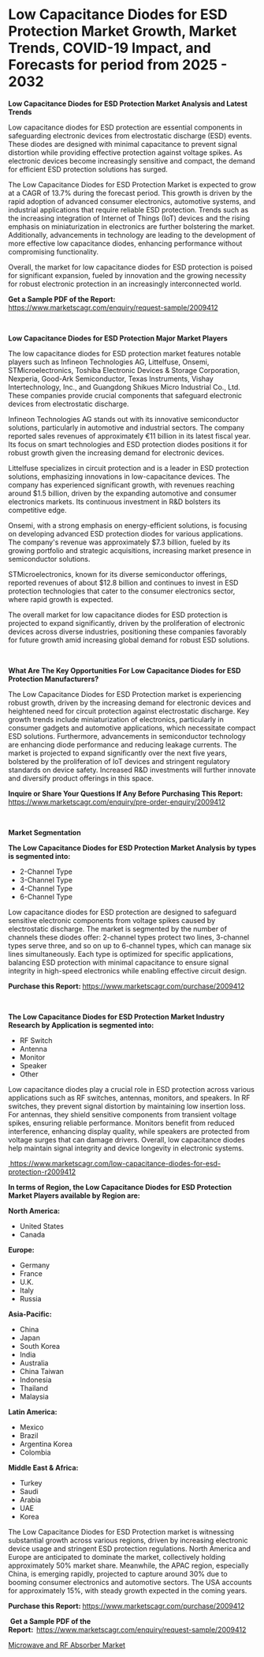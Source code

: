 <p><h1>Low Capacitance Diodes for ESD Protection Market Growth, Market Trends, COVID-19 Impact, and Forecasts for period from 2025 - 2032</h1></p><p><strong>Low Capacitance Diodes for ESD Protection Market Analysis and Latest Trends</strong></p>
<p><p>Low capacitance diodes for ESD protection are essential components in safeguarding electronic devices from electrostatic discharge (ESD) events. These diodes are designed with minimal capacitance to prevent signal distortion while providing effective protection against voltage spikes. As electronic devices become increasingly sensitive and compact, the demand for efficient ESD protection solutions has surged.</p><p>The Low Capacitance Diodes for ESD Protection Market is expected to grow at a CAGR of 13.7% during the forecast period. This growth is driven by the rapid adoption of advanced consumer electronics, automotive systems, and industrial applications that require reliable ESD protection. Trends such as the increasing integration of Internet of Things (IoT) devices and the rising emphasis on miniaturization in electronics are further bolstering the market. Additionally, advancements in technology are leading to the development of more effective low capacitance diodes, enhancing performance without compromising functionality.</p><p>Overall, the market for low capacitance diodes for ESD protection is poised for significant expansion, fueled by innovation and the growing necessity for robust electronic protection in an increasingly interconnected world.</p></p>
<p><strong>Get a Sample PDF of the Report:&nbsp;</strong> <a href="https://www.marketscagr.com/enquiry/request-sample/2009412?utm_campaign=2485&utm_medium=2&utm_source=Github&utm_content=ia&utm_term=07042025&utm_id=low-capacitance-diodes-for-esd-protection">https://www.marketscagr.com/enquiry/request-sample/2009412</a></p>
<p>&nbsp;</p>
<p><strong>Low Capacitance Diodes for ESD Protection Major Market Players</strong></p>
<p><p>The low capacitance diodes for ESD protection market features notable players such as Infineon Technologies AG, Littelfuse, Onsemi, STMicroelectronics, Toshiba Electronic Devices & Storage Corporation, Nexperia, Good-Ark Semiconductor, Texas Instruments, Vishay Intertechnology, Inc., and Guangdong Shikues Micro Industrial Co., Ltd. These companies provide crucial components that safeguard electronic devices from electrostatic discharge.</p><p>Infineon Technologies AG stands out with its innovative semiconductor solutions, particularly in automotive and industrial sectors. The company reported sales revenues of approximately €11 billion in its latest fiscal year. Its focus on smart technologies and ESD protection diodes positions it for robust growth given the increasing demand for electronic devices.</p><p>Littelfuse specializes in circuit protection and is a leader in ESD protection solutions, emphasizing innovations in low-capacitance devices. The company has experienced significant growth, with revenues reaching around $1.5 billion, driven by the expanding automotive and consumer electronics markets. Its continuous investment in R&D bolsters its competitive edge.</p><p>Onsemi, with a strong emphasis on energy-efficient solutions, is focusing on developing advanced ESD protection diodes for various applications. The company's revenue was approximately $7.3 billion, fueled by its growing portfolio and strategic acquisitions, increasing market presence in semiconductor solutions.</p><p>STMicroelectronics, known for its diverse semiconductor offerings, reported revenues of about $12.8 billion and continues to invest in ESD protection technologies that cater to the consumer electronics sector, where rapid growth is expected.</p><p>The overall market for low capacitance diodes for ESD protection is projected to expand significantly, driven by the proliferation of electronic devices across diverse industries, positioning these companies favorably for future growth amid increasing global demand for robust ESD solutions.</p></p>
<p>&nbsp;</p>
<p><strong>What Are The Key Opportunities For Low Capacitance Diodes for ESD Protection Manufacturers?</strong></p>
<p><p>The Low Capacitance Diodes for ESD Protection market is experiencing robust growth, driven by the increasing demand for electronic devices and heightened need for circuit protection against electrostatic discharge. Key growth trends include miniaturization of electronics, particularly in consumer gadgets and automotive applications, which necessitate compact ESD solutions. Furthermore, advancements in semiconductor technology are enhancing diode performance and reducing leakage currents. The market is projected to expand significantly over the next five years, bolstered by the proliferation of IoT devices and stringent regulatory standards on device safety. Increased R&D investments will further innovate and diversify product offerings in this space.</p></p>
<p><strong>Inquire or Share Your Questions If Any Before Purchasing This Report:</strong> <a href="https://www.marketscagr.com/enquiry/pre-order-enquiry/2009412?utm_campaign=2485&utm_medium=2&utm_source=Github&utm_content=ia&utm_term=07042025&utm_id=low-capacitance-diodes-for-esd-protection">https://www.marketscagr.com/enquiry/pre-order-enquiry/2009412</a></p>
<p>&nbsp;</p>
<p><strong>Market Segmentation</strong></p>
<p><strong>The Low Capacitance Diodes for ESD Protection Market Analysis by types is segmented into:</strong></p>
<p><ul><li>2-Channel Type</li><li>3-Channel Type</li><li>4-Channel Type</li><li>6-Channel Type</li></ul></p>
<p><p>Low capacitance diodes for ESD protection are designed to safeguard sensitive electronic components from voltage spikes caused by electrostatic discharge. The market is segmented by the number of channels these diodes offer: 2-channel types protect two lines, 3-channel types serve three, and so on up to 6-channel types, which can manage six lines simultaneously. Each type is optimized for specific applications, balancing ESD protection with minimal capacitance to ensure signal integrity in high-speed electronics while enabling effective circuit design.</p></p>
<p><strong>Purchase this Report:&nbsp;</strong><a href="https://www.marketscagr.com/purchase/2009412?utm_campaign=2485&utm_medium=2&utm_source=Github&utm_content=ia&utm_term=07042025&utm_id=low-capacitance-diodes-for-esd-protection">https://www.marketscagr.com/purchase/2009412</a></p>
<p>&nbsp;</p>
<p><strong>The Low Capacitance Diodes for ESD Protection Market Industry Research by Application is segmented into:</strong></p>
<p><ul><li>RF Switch</li><li>Antenna</li><li>Monitor</li><li>Speaker</li><li>Other</li></ul></p>
<p><p>Low capacitance diodes play a crucial role in ESD protection across various applications such as RF switches, antennas, monitors, and speakers. In RF switches, they prevent signal distortion by maintaining low insertion loss. For antennas, they shield sensitive components from transient voltage spikes, ensuring reliable performance. Monitors benefit from reduced interference, enhancing display quality, while speakers are protected from voltage surges that can damage drivers. Overall, low capacitance diodes help maintain signal integrity and device longevity in electronic systems.</p></p>
<p><a href="https://www.marketscagr.com/low-capacitance-diodes-for-esd-protection-r2009412?utm_campaign=2485&utm_medium=2&utm_source=Github&utm_content=ia&utm_term=07042025&utm_id=low-capacitance-diodes-for-esd-protection">&nbsp;https://www.marketscagr.com/low-capacitance-diodes-for-esd-protection-r2009412</a></p>
<p><strong>In terms of Region, the Low Capacitance Diodes for ESD Protection Market Players available by Region are:</strong></p>
<p>
    <p> <strong> North America: </strong>
        <ul>
            <li>United States</li>
            <li>Canada</li>
        </ul>
        </p> 
    <p> <strong> Europe: </strong>
        <ul>
            <li>Germany</li>
            <li>France</li>
            <li>U.K.</li>
            <li>Italy</li>
            <li>Russia</li>
        </ul>
        </p> 
    <p> <strong> Asia-Pacific: </strong>
        <ul>
            <li>China</li>
            <li>Japan</li>
            <li>South Korea</li>
            <li>India</li>
            <li>Australia</li>
            <li>China Taiwan</li>
            <li>Indonesia</li>
            <li>Thailand</li>
            <li>Malaysia</li>
        </ul>
        </p> 
    <p> <strong> Latin America: </strong>
        <ul>
            <li>Mexico</li>
            <li>Brazil</li>
            <li>Argentina Korea</li>
            <li>Colombia</li>
        </ul>
        </p> 
    <p> <strong> Middle East & Africa: </strong>
        <ul>
            <li>Turkey</li>
            <li>Saudi</li>
            <li>Arabia</li>
            <li>UAE</li>
            <li>Korea</li>
        </ul>
    </p>
    </p>
<p><p>The Low Capacitance Diodes for ESD Protection market is witnessing substantial growth across various regions, driven by increasing electronic device usage and stringent ESD protection regulations. North America and Europe are anticipated to dominate the market, collectively holding approximately 50% market share. Meanwhile, the APAC region, especially China, is emerging rapidly, projected to capture around 30% due to booming consumer electronics and automotive sectors. The USA accounts for approximately 15%, with steady growth expected in the coming years.</p></p>
<p><strong>Purchase this Report: </strong><a href="https://www.marketscagr.com/purchase/2009412?utm_campaign=2485&utm_medium=2&utm_source=Github&utm_content=ia&utm_term=07042025&utm_id=low-capacitance-diodes-for-esd-protection">https://www.marketscagr.com/purchase/2009412</a></p>
<p>&nbsp;<strong>Get a Sample PDF of the Report:&nbsp;&nbsp;</strong><a href="https://www.marketscagr.com/enquiry/request-sample/2009412?utm_campaign=2485&utm_medium=2&utm_source=Github&utm_content=ia&utm_term=07042025&utm_id=low-capacitance-diodes-for-esd-protection">https://www.marketscagr.com/enquiry/request-sample/2009412</a></p>
<p><strong></strong></p>
<p><p><a href="https://github.com/mathastilley812967/Market-Research-Report-List-1/blob/main/microwave-and-rf-absorber-market.md?utm_campaign=2485&utm_medium=2&utm_source=Github&utm_content=ia&utm_term=07042025&utm_id=low-capacitance-diodes-for-esd-protection">Microwave and RF Absorber Market</a></p></p>